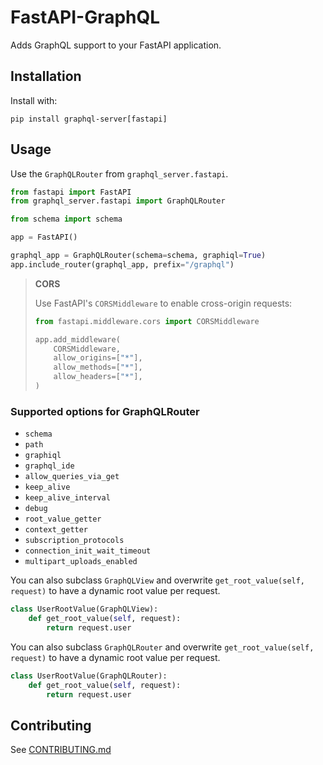 # FastAPI-GraphQL

Adds GraphQL support to your FastAPI application.

## Installation

Install with:

`pip install graphql-server[fastapi]`

## Usage

Use the `GraphQLRouter` from `graphql_server.fastapi`.

```python
from fastapi import FastAPI
from graphql_server.fastapi import GraphQLRouter

from schema import schema

app = FastAPI()

graphql_app = GraphQLRouter(schema=schema, graphiql=True)
app.include_router(graphql_app, prefix="/graphql")
```

> **CORS**
>
> Use FastAPI's `CORSMiddleware` to enable cross-origin requests:
> ```python
> from fastapi.middleware.cors import CORSMiddleware
>
> app.add_middleware(
>     CORSMiddleware,
>     allow_origins=["*"],
>     allow_methods=["*"],
>     allow_headers=["*"],
> )
> ```

### Supported options for GraphQLRouter

* `schema`
* `path`
* `graphiql`
* `graphql_ide`
* `allow_queries_via_get`
* `keep_alive`
* `keep_alive_interval`
* `debug`
* `root_value_getter`
* `context_getter`
* `subscription_protocols`
* `connection_init_wait_timeout`
* `multipart_uploads_enabled`


You can also subclass `GraphQLView` and overwrite `get_root_value(self, request)` to have a dynamic root value
per request.

```python
class UserRootValue(GraphQLView):
    def get_root_value(self, request):
        return request.user

```

You can also subclass `GraphQLRouter` and overwrite `get_root_value(self, request)` to have a dynamic root value per request.

```python
class UserRootValue(GraphQLRouter):
    def get_root_value(self, request):
        return request.user
```

## Contributing
See [CONTRIBUTING.md](../CONTRIBUTING.md)
